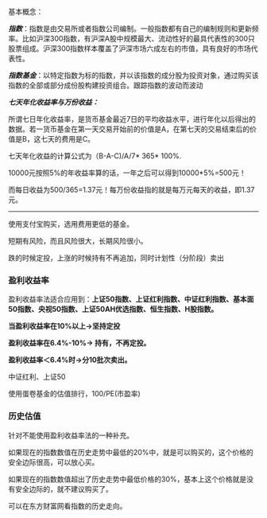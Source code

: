 基本概念：

***指数***：指数是由交易所或者指数公司编制。一般指数都有自己的编制规则和更新频率。比如沪深300指数，有沪深A股中规模最大、流动性好的最具代表性的300只股票组成。沪深300指数样本覆盖了沪深市场六成左右的市值，具有良好的市场代表性。

***指数基金***：以特定指数为标的指数，并以该指数的成分股为投资对象，通过购买该指数的全部或部分成份股构建投资组合。跟踪指数的波动而波动

***七天年化收益率与万份收益：***

所谓七日年化收益率，是货币基金最近7日的平均收益水平，进行年化以后得出的数据。若一货币基金在第一天交易开始前的价值是A，在第七天的交易结束后的价值是B，这七天的费用是C。

七天年化收益的计算公式为（B-A-C)/A/7* 365* 100%.

10000元按照5%的年收益率算的话，一年之后可以得到10000*5%=500元！

而每日收益为500/365=1.37元！每万份收益指的就是每万元每天的收益，即1.37元。

---------------------------

使用支付宝购买，选用费用更低的基金。

短期有风险，而且风险很大，长期风险很小。

跌的时候定投，上涨的时候持有不再追加，同时计划性（分阶段）卖出

### 盈利收益率

盈利收益率法适合应用到：**上证50指数、上证红利指数、中证红利指数、基本面50指数、央视50指数、上证50AH优选指数、恒生指数、H股指数。**

**当盈利收益率在10%以上→坚持定投**

**盈利收益率在6.4%-10%→ 持有，不再定投。**

**盈利收益率＜6.4%时→分10批次卖出。**

中证红利、上证50

使用蛋卷基金的估值排行，100/PE(市盈率)

### 历史估值

针对不能使用盈利收益率法的一种补充。

如果现在的指数数值在历史走势中最低的20%中，就是可以购买的，这个价格的安全边际很高，可以放心买。

如果现在的指数数值超出了历史走势中最低价格的30%，基本上这个价格就是没有安全边际的，就不建议购买了。

可以在东方财富网看指数的历史走向。

